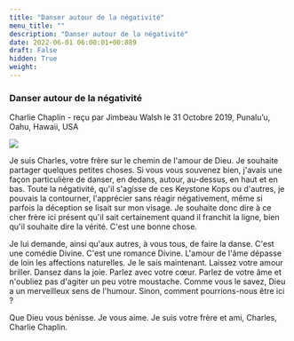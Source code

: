 ```yaml
---
title: "Danser autour de la négativité"
menu_title: ""
description: "Danser autour de la négativité"
date: 2022-06-01 06:00:01+00:889
draft: False
hidden: True
weight:
---
```

### Danser autour de la négativité

Charlie Chaplin - reçu par Jimbeau Walsh le 31 Octobre 2019, Punalu’u, Oahu, Hawaii, USA

![](/fr-contemporary-messages/fr-contemporary-messages-by-date-order/fr-contemporary-messages-2019/charlie-chaplin.jpg)

Je suis Charles, votre frère sur le chemin de l'amour de Dieu. Je souhaite partager quelques petites choses. Si vous vous souvenez bien, j'avais une façon particulière de danser, en dedans, autour, au-dessus, en haut et en bas. Toute la négativité, qu'il s'agisse de ces Keystone Kops ou d'autres, je pouvais la contourner, l'apprécier sans réagir négativement, même si parfois la déception se lisait sur mon visage. Je souhaite donc dire à ce cher frère ici présent qu'il sait certainement quand il franchit la ligne, bien qu'il souhaite dire la vérité. C'est une bonne chose.

Je lui demande, ainsi qu'aux autres, à vous tous, de faire la danse. C'est une comédie Divine. C'est une romance Divine. L'amour de l'âme dépasse de loin les affections naturelles. Je le sais maintenant. Laissez votre amour briller. Dansez dans la joie. Parlez avec votre cœur. Parlez de votre âme et n'oubliez pas d'agiter un peu votre moustache. Comme vous le savez, Dieu a un merveilleux sens de l'humour. Sinon, comment pourrions-nous être ici ?

Que Dieu vous bénisse. Je vous aime. Je suis votre frère et ami, Charles, Charlie Chaplin.





